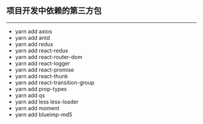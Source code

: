 ## 项目开发中依赖的第三方包
<hr />

- yarn add axios
- yarn add antd
- yarn add redux
- yarn add react-redux
- yarn add react-router-dom
- yarn add react-logger
- yarn add react-promise
- yarn add react-thunk
- yarn add react-transition-group
- yarn add prop-types
- yarn add qs
- yarn add less less-loader
- yarn add moment
- yarn add blueimp-md5